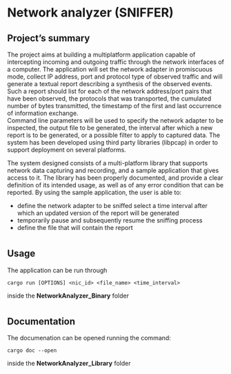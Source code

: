 # Network analyzer (SNIFFER)

## Project’s summary
The project aims at building a multiplatform application capable of intercepting incoming and outgoing traffic through the network interfaces of a computer. The application will set the network adapter in promiscuous mode, collect IP address, port and protocol type of observed traffic and will generate a textual report describing a synthesis of the observed events.<br>
Such a report should list for each of the network address/port pairs that have been observed, the protocols that was transported, the cumulated number of bytes transmitted, the timestamp of the first and last occurrence of information exchange.<br>
Command line parameters will be used to specify the network adapter to be inspected, the output file to be generated, the interval after which a new report is to be generated, or a possible filter to apply to captured data.
The system has been developed using third party libraries (libpcap) in order to support deployment on several platforms.


The system  designed consists of a multi-platform library that supports network data capturing and recording, and a sample application that gives access to it.
The library has been properly documented, and provide a clear definition of its intended usage, as well as of any error condition that can be reported.
By using the sample application, the user is able to:
* define the network adapter to be sniffed
select a time interval after which an updated version of the report will be generated
* temporarily pause and subsequently resume the sniffing process
* define the file that will contain the report

#
## Usage

The application can be run through

 `cargo run [OPTIONS] <nic_id> <file_name> <time_interval>`

  inside the **NetworkAnalyzer_Binary** folder

#
## Documentation

The documenation can be opened running the command:


 `cargo doc --open`

 inside the **NetworkAnalyzer_Library** folder
